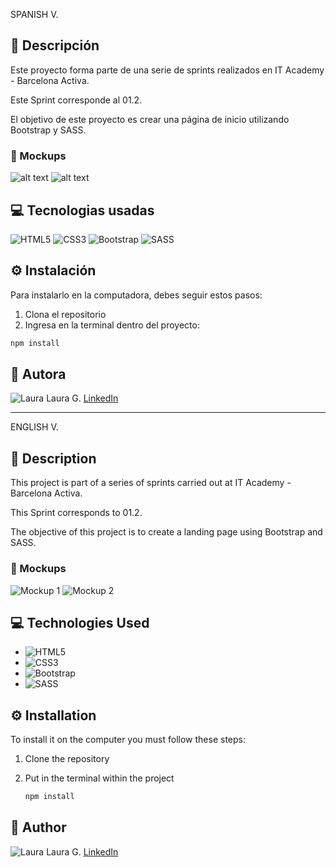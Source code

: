 SPANISH V.

## 🌸 Descripción

Este proyecto forma parte de una serie de sprints realizados en IT Academy - Barcelona Activa.

Este Sprint corresponde al 01.2.

El objetivo de este proyecto es crear una página de inicio utilizando Bootstrap y SASS.

### 📖 Mockups

![alt text](assets/image.png)
![alt text](assets/image-1.png)
## 💻 Tecnologias usadas

![HTML5](https://img.shields.io/badge/HTML5-E34F26?style=for-the-badge&logo=html5&logoColor=white) 
![CSS3](https://img.shields.io/badge/CSS3-1572B6?style=for-the-badge&logo=css3&logoColor=white)
![Bootstrap](https://img.shields.io/badge/Bootstrap_v.5.3.3-7952B3?style=for-the-badge&logo=bootstrap&logoColor=white) 
![SASS](https://img.shields.io/badge/SASS-CC6699?style=for-the-badge&logo=sass&logoColor=white)

## ⚙️ Instalación

Para instalarlo en la computadora, debes seguir estos pasos:

1. Clona el repositorio
2. Ingresa en la terminal dentro del proyecto:

```bash
npm install
``` 

## 🔗 Autora

![Laura](https://avatars.githubusercontent.com/ImLauraGS?s=50) 
Laura G. 
[LinkedIn](https://www.linkedin.com/in/laura-gil-solano/)


_______________________________________________________________________

ENGLISH V.

## 🌸 Description

This project is part of a series of sprints carried out at IT Academy - Barcelona Activa.

This Sprint corresponds to 01.2.

The objective of this project is to create a landing page using Bootstrap and SASS.

### 📖 Mockups

![Mockup 1](image.png)
![Mockup 2](image-1.png)

## 💻 Technologies Used

- ![HTML5](https://img.shields.io/badge/HTML5-E34F26?style=for-the-badge&logo=html5&logoColor=white)
- ![CSS3](https://img.shields.io/badge/CSS3-1572B6?style=for-the-badge&logo=css3&logoColor=white)
- ![Bootstrap](https://img.shields.io/badge/Bootstrap_v.5.3.3-7952B3?style=for-the-badge&logo=bootstrap&logoColor=white)
- ![SASS](https://img.shields.io/badge/SASS-CC6699?style=for-the-badge&logo=sass&logoColor=white)

## ⚙️ Installation

To install it on the computer you must follow these steps:

1. Clone the repository
2. Put in the terminal within the project

     ```bash
    npm install
     ```

## 🔗 Author

![Laura](https://avatars.githubusercontent.com/ImLauraGS?s=50) 
Laura G. 
[LinkedIn](https://www.linkedin.com/in/laura-gil-solano/)
